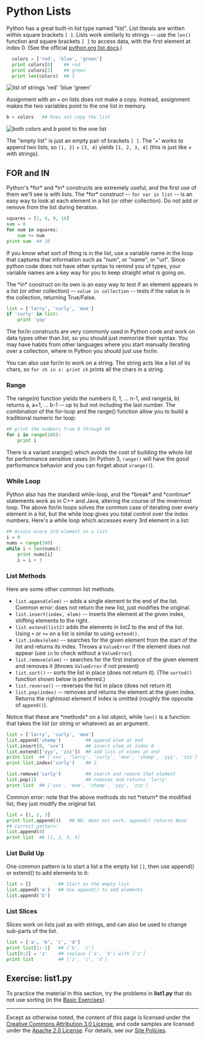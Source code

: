 Python Lists
============

Python has a great built-in list type named "list". List literals are
written within square brackets `[ ]`. Lists work similarly to strings --
use the `len()` function and square brackets `[ ]` to access data, with
the first element at index 0. (See the official [python.org list
docs](http://docs.python.org/tut/node7.html).)

```python
  colors = ['red', 'blue', 'green']
  print colors[0]    ## red
  print colors[2]    ## green
  print len(colors)  ## 3
```

![list of strings 'red' 'blue
'green'](images/list1.png)

Assignment with an `=` on lists does not make a copy. Instead, assignment
makes the two variables point to the one list in memory.

```python
b = colors   ## Does not copy the list
```

![both colors and b point to the one
list](images/list2.png)

The "empty list" is just an empty pair of brackets `[ ]`. The '+' works
to append two lists, so `[1, 2]` + `[3, 4]` yields `[1, 2, 3, 4]` (this
is just like + with strings).

FOR and IN
----------

Python's \*for\* and \*in\* constructs are extremely useful, and the
first use of them we'll see is with lists. The \*for\* construct --
`for var in list` -- is an easy way to look at each element in a list
(or other collection). Do not add or remove from the list during
iteration.

```python
squares = [1, 4, 9, 16]
sum = 0
for num in squares:
    sum += num
print sum  ## 30
```

If you know what sort of thing is in the list, use a variable name in
the loop that captures that information such as "num", or "name", or
"url". Since python code does not have other syntax to remind you of
types, your variable names are a key way for you to keep straight what
is going on.

The \*in\* construct on its own is an easy way to test if an element
appears in a list (or other collection) -- `value in collection` --
tests if the value is in the collection, returning True/False.

```python
list = ['larry', 'curly', 'moe']
if 'curly' in list:
    print 'yay'
```

The for/in constructs are very commonly used in Python code and work on
data types other than list, so you should just memorize their syntax.
You may have habits from other languages where you start manually
iterating over a collection, where in Python you should just use for/in.

You can also use for/in to work on a string. The string acts like a list
of its chars, so `for ch in s: print ch` prints all the chars in a
string.

### Range

The range(n) function yields the numbers 0, 1, ... n-1, and range(a, b)
returns a, a+1, ... b-1 -- up to but not including the last number. The
combination of the for-loop and the range() function allow you to build
a traditional numeric for loop:

```python
## print the numbers from 0 through 99
for i in range(100):
    print i
```

There is a variant xrange() which avoids the cost of building the whole
list for performance sensitive cases (in Python 3, `range()` will have
the good performance behavior and you can forget about `xrange()`).

### While Loop

Python also has the standard while-loop, and the \*break\* and
\*continue\* statements work as in C++ and Java, altering the course of
the innermost loop. The above for/in loops solves the common case of
iterating over every element in a list, but the while loop gives you
total control over the index numbers. Here's a while loop which accesses
every 3rd element in a list:

```python
## Access every 3rd element in a list
i = 0
nums = range(100)
while i < len(nums):
    print nums[i]
    i = i + 3
```

### List Methods

Here are some other common list methods.

-   `list.append(elem)` -- adds a single element to the end of the list.
    Common error: does not return the new list, just modifies
    the original.
-   `list.insert(index, elem)` -- inserts the element at the given index,
    shifting elements to the right.
-   `list.extend(list2)` adds the elements in list2 to the end of
    the list. Using `+` or `+=` on a list is similar to using `extend()`.
-   `list.index(elem)` -- searches for the given element from the start of
    the list and returns its index. Throws a `ValueError` if the element
    does not appear (use `in` to check without a `ValueError`).
-   `list.remove(elem)` -- searches for the first instance of the given
    element and removes it (throws `ValueError` if not present)
-   `list.sort()` -- sorts the list in place (does not return it).
    (The `sorted()` function shown below is preferred.)
-   `list.reverse()` -- reverses the list in place (does not return it)
-   `list.pop(index)` -- removes and returns the element at the
    given index. Returns the rightmost element if index is omitted
    (roughly the opposite of `append()`).

Notice that these are \*methods\* on a list object, while `len()` is a
function that takes the list (or string or whatever) as an argument.

```python
list = ['larry', 'curly', 'moe']
list.append('shemp')         ## append elem at end
list.insert(0, 'xxx')        ## insert elem at index 0
list.extend(['yyy', 'zzz'])  ## add list of elems at end
print list  ## ['xxx', 'larry', 'curly', 'moe', 'shemp', 'yyy', 'zzz']
print list.index('curly')    ## 2

list.remove('curly')         ## search and remove that element
list.pop(1)                  ## removes and returns 'larry'
print list  ## ['xxx', 'moe', 'shemp', 'yyy', 'zzz']
```

Common error: note that the above methods do not \*return\* the modified
list, they just modify the original list.

```python
list = [1, 2, 3]
print list.append(4)   ## NO, does not work, append() returns None
## Correct pattern:
list.append(4)
print list  ## [1, 2, 3, 4]
```

### List Build Up

One common pattern is to start a list a the empty list `[]`, then use
append() or extend() to add elements to it:

```python
list = []          ## Start as the empty list
list.append('a')   ## Use append() to add elements
list.append('b')
```

### List Slices

Slices work on lists just as with strings, and can also be used to
change sub-parts of the list.

```python
list = ['a', 'b', 'c', 'd']
print list[1:-1]   ## ['b', 'c']
list[0:2] = 'z'    ## replace ['a', 'b'] with ['z']
print list         ## ['z', 'c', 'd']
```

Exercise: list1.py
------------------

To practice the material in this section, try the problems in
**list1.py** that do not use sorting (in the [Basic
Exercises](basic.md)).

----

Except as otherwise noted, the content of this page is licensed under
the [Creative Commons Attribution 3.0
License](http://creativecommons.org/licenses/by/3.0/), and code samples
are licensed under the [Apache 2.0
License](http://www.apache.org/licenses/LICENSE-2.0). For details, see
our [Site Policies](https://developers.google.com/terms/site-policies).
